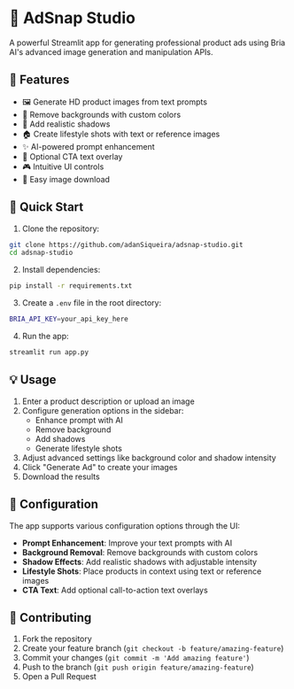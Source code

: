 # 🎨 AdSnap Studio

A powerful Streamlit app for generating professional product ads using Bria AI's advanced image generation and manipulation APIs.

## 🌟 Features

- 🖼️ Generate HD product images from text prompts
- 🎯 Remove backgrounds with custom colors
- 🌅 Add realistic shadows
- 🏠 Create lifestyle shots with text or reference images
- ✨ AI-powered prompt enhancement
- 📝 Optional CTA text overlay
- 🎮 Intuitive UI controls
- 💾 Easy image download

## 🚀 Quick Start

1. Clone the repository:
```bash
git clone https://github.com/adanSiqueira/adsnap-studio.git
cd adsnap-studio
```

2. Install dependencies:
```bash
pip install -r requirements.txt
```

3. Create a `.env` file in the root directory:
```bash
BRIA_API_KEY=your_api_key_here
```

4. Run the app:
```bash
streamlit run app.py
```

## 💡 Usage

1. Enter a product description or upload an image
2. Configure generation options in the sidebar:
   - Enhance prompt with AI
   - Remove background
   - Add shadows
   - Generate lifestyle shots
3. Adjust advanced settings like background color and shadow intensity
4. Click "Generate Ad" to create your images
5. Download the results

## 🔧 Configuration

The app supports various configuration options through the UI:

- **Prompt Enhancement**: Improve your text prompts with AI
- **Background Removal**: Remove backgrounds with custom colors
- **Shadow Effects**: Add realistic shadows with adjustable intensity
- **Lifestyle Shots**: Place products in context using text or reference images
- **CTA Text**: Add optional call-to-action text overlays

## 🤝 Contributing

1. Fork the repository
2. Create your feature branch (`git checkout -b feature/amazing-feature`)
3. Commit your changes (`git commit -m 'Add amazing feature'`)
4. Push to the branch (`git push origin feature/amazing-feature`)
5. Open a Pull Request
